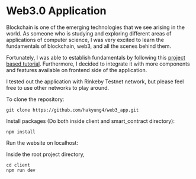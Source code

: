 # Web3.0 Application

Blockchain is one of the emerging technologies that we see arising in the world. As someone who is studying and exploring different areas of applications of computer science, I was very excited to learn the fundamentals of blockchain, web3, and all the scenes behind them.

Fortunately, I was able to establish fundamentals by following this [project based tutorial](https://buildspace.so/p/build-solidity-web3-app). Furthermore, I decided to integrate it with more components and features available on frontend side of the application.

I tested out the application with Rinkeby Testnet network, but please feel free to use other networks to play around.

To clone the repository:

```
git clone https://github.com/hakyung4/web3_app.git
```

Install packages (Do both inside client and smart_contract directory):

```
npm install
```

Run the website on localhost:

Inside the root project directory,
```
cd client
npm run dev
```

